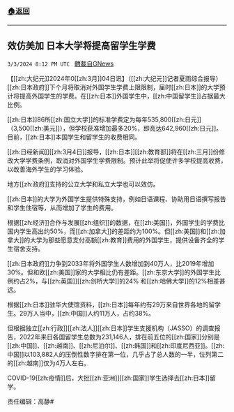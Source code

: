 ###  [:house:返回](README.md)
---


## 效仿美加 日本大学将提高留学生学费
`3/3/2024 8:12 PM UTC ` [轉載自GNews](https://gnews.org/articles/2361497)

【[[zh:大纪元]]2024年0[[zh:3月]]04日讯】（[[zh:大纪元]]记者夏雨综合报导）[[zh:日本政府]]下个月将取消对外国学生学费上限限制，届时[[zh:日本]]的大学预计将提高外国学生的学费。在[[zh:日本]]外国学生中，[[zh:中国留学生]]占据最大比例。

[[zh:日本]]86所[[zh:国立大学]]的标准学费定为每年535,800[[zh:日元]]（3,500[[zh:美元]]），但学校获准增加最多20%，即高达642,960[[zh:日元]]。目前，[[zh:日本]]本国学生和留学生的收费相同。

[[zh:日经新闻]][[zh:3月4日]]报导，[[zh:日本]][[zh:教育部]]将在[[zh:三月]]份修改大学学费条例，取消对外国学生学费限制。预计此举将促使许多学校提高收费，以改善海外学生的学习体验。

地方[[zh:政府]]支持的公立大学和私立大学也可以效仿。

[[zh:日本]]的大学为外国学生提供特殊支持，例如日语课程、协助用日语撰写报告和学生住宿等，从而增加了学生的费用。

根据[[zh:经济]]合作与发展[[zh:组织]]的数据，在[[zh:美国]]，外国学生的学费比国内学生高出约50%，而[[zh:加拿大]]的差距约为100%。但[[zh:美国]]和[[zh:加拿大]]的大学为那些愿意支付高额[[zh:教育]]费用的外国学生，提供设备齐全的学生宿舍支持。

[[zh:日本政府]]力争到2033年将外国学生人数增加到40万人，比2019年增加30%。但和欧[[zh:美国]]家的大学相比仍有差距。[[zh:东京大学]]的外国学生比例约占2%，与[[zh:英国]][[zh:剑桥大学]]的24% 和[[zh:哈佛大学]]的12%相差甚远。

根据[[zh:日本]]驻华大使馆资料，[[zh:日本]]每年约有29万来自世界各地的留学生。29万人当中，[[zh:中国]]人约11万人，占约38%。

但根据独立[[zh:行政]][[zh:法人]][[zh:日本]]学生支援机构（JASSO）的调查报告，2022年来日各国留学生总数为231,146人，排在前五位的[[zh:国家]]分别是[[zh:中国]]、[[zh:越南]]、[[zh:尼泊尔]]、[[zh:韩国]]和[[zh:印度尼西亚]]。[[zh:中国]]以103,882人的压倒性数字排在第一位，几乎占了总人数的一半，位列第二的[[zh:越南]]仅为4万人左右。

COVID-19[[zh:疫情]]后，大批[[zh:亚洲]][[zh:国家]]学生选择去[[zh:日本]]留学。

责任编辑：高静#
